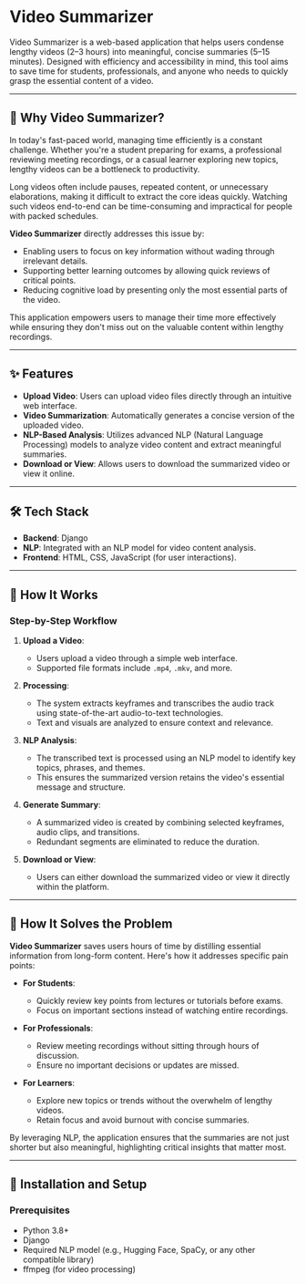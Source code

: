 # Video Summarizer

Video Summarizer is a web-based application that helps users condense lengthy videos (2–3 hours) into meaningful, concise summaries (5–15 minutes). Designed with efficiency and accessibility in mind, this tool aims to save time for students, professionals, and anyone who needs to quickly grasp the essential content of a video.

---

## 📖 Why Video Summarizer?

In today's fast-paced world, managing time efficiently is a constant challenge. Whether you're a student preparing for exams, a professional reviewing meeting recordings, or a casual learner exploring new topics, lengthy videos can be a bottleneck to productivity.  

Long videos often include pauses, repeated content, or unnecessary elaborations, making it difficult to extract the core ideas quickly. Watching such videos end-to-end can be time-consuming and impractical for people with packed schedules.  

**Video Summarizer** directly addresses this issue by:  
- Enabling users to focus on key information without wading through irrelevant details.  
- Supporting better learning outcomes by allowing quick reviews of critical points.  
- Reducing cognitive load by presenting only the most essential parts of the video.  

This application empowers users to manage their time more effectively while ensuring they don't miss out on the valuable content within lengthy recordings.

---

## ✨ Features

- **Upload Video**: Users can upload video files directly through an intuitive web interface.
- **Video Summarization**: Automatically generates a concise version of the uploaded video.
- **NLP-Based Analysis**: Utilizes advanced NLP (Natural Language Processing) models to analyze video content and extract meaningful summaries.
- **Download or View**: Allows users to download the summarized video or view it online.

---

## 🛠️ Tech Stack

- **Backend**: Django
- **NLP**: Integrated with an NLP model for video content analysis.
- **Frontend**: HTML, CSS, JavaScript (for user interactions).

---

## 🚀 How It Works

### Step-by-Step Workflow

1. **Upload a Video**: 
   - Users upload a video through a simple web interface.  
   - Supported file formats include `.mp4`, `.mkv`, and more.

2. **Processing**:  
   - The system extracts keyframes and transcribes the audio track using state-of-the-art audio-to-text technologies.  
   - Text and visuals are analyzed to ensure context and relevance.

3. **NLP Analysis**:  
   - The transcribed text is processed using an NLP model to identify key topics, phrases, and themes.  
   - This ensures the summarized version retains the video's essential message and structure.

4. **Generate Summary**:  
   - A summarized video is created by combining selected keyframes, audio clips, and transitions.  
   - Redundant segments are eliminated to reduce the duration.

5. **Download or View**:  
   - Users can either download the summarized video or view it directly within the platform.

---

## 🧠 How It Solves the Problem

**Video Summarizer** saves users hours of time by distilling essential information from long-form content. Here's how it addresses specific pain points:  
- **For Students**:  
  - Quickly review key points from lectures or tutorials before exams.  
  - Focus on important sections instead of watching entire recordings.

- **For Professionals**:  
  - Review meeting recordings without sitting through hours of discussion.  
  - Ensure no important decisions or updates are missed.  

- **For Learners**:  
  - Explore new topics or trends without the overwhelm of lengthy videos.  
  - Retain focus and avoid burnout with concise summaries.

By leveraging NLP, the application ensures that the summaries are not just shorter but also meaningful, highlighting critical insights that matter most.

---

## 📂 Installation and Setup

### Prerequisites

- Python 3.8+
- Django
- Required NLP model (e.g., Hugging Face, SpaCy, or any other compatible library)
- ffmpeg (for video processing)

